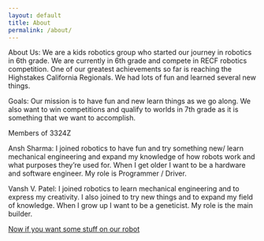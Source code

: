 ```yaml
---
layout: default
title: About
permalink: /about/
---
```




About Us:
  We are a kids robotics group who started our journey in robotics in 6th grade. We are currently
  in 6th grade and compete in RECF robotics competition. One of our greatest achievements so far is
  reaching the Highstakes California Regionals. We had lots of fun and learned several new things.

Goals:
  Our mission is to have fun and new learn things as we go along. We also want to win competitions
  and qualify to worlds in 7th grade as it is something that we want to accomplish. 

Members of 3324Z

  Ansh Sharma: I joined robotics to have fun and try something new/ learn mechanical engineering
  and expand my knowledge of how robots work and what purposes they’re used for. When I get older
  I want to be a hardware and software engineer. My role is Programmer / Driver.

  Vansh V. Patel:  I joined robotics to learn mechanical engineering and to express my creativity.
  I also joined to try new things and to expand my field of knowledge. When I grow up I want to be
  a geneticist. My role is the main builder.



[Now if you want some stuff on our robot](/jarvis/)
